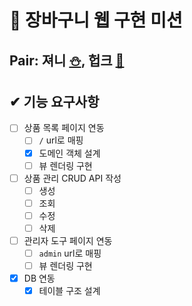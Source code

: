 # 🛒 장바구니 웹 구현 미션

## Pair: 져니 [⛄️](http://github.com/cl8d), 헙크 [🫠](https://github.com/HubCreator)

## ✔ 기능 요구사항

- [ ] 상품 목록 페이지 연동
  - [ ] `/` url로 매핑
  - [x] 도메인 객체 설계
  - [ ] 뷰 렌더링 구현
- [ ] 상품 관리 CRUD API 작성
  - [ ] 생성
  - [ ] 조회
  - [ ] 수정
  - [ ] 삭제
- [ ] 관리자 도구 페이지 연동
  - [ ] `admin` url로 매핑
  - [ ] 뷰 렌더링 구현
- [x] DB 연동
  - [x] 테이블 구조 설계
